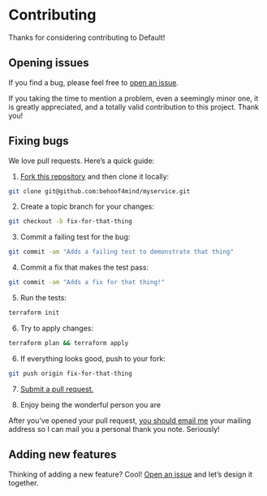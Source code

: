 # Contributing

Thanks for considering contributing to Default!

## Opening issues

If you find a bug, please feel free to [open an issue](https://github.com/behoof4mind/myservice/issues).

If you taking the time to mention a problem, even a seemingly minor one, it is greatly appreciated, and a totally valid contribution to this project. Thank you!

## Fixing bugs

We love pull requests. Here’s a quick guide:

1. [Fork this repository](https://github.com/behoof4mind/myservice) and then clone it locally:

  ```bash
  git clone git@github.com:behoof4mind/myservice.git
  ```

2. Create a topic branch for your changes:

  ```bash
  git checkout -b fix-for-that-thing
  ```
3. Commit a failing test for the bug:

  ```bash
  git commit -am "Adds a failing test to demonstrate that thing"
  ```

4. Commit a fix that makes the test pass:

  ```bash
  git commit -am "Adds a fix for that thing!"
  ```

5. Run the tests:

  ```bash
  terraform init
  ```


6. Try to apply changes:

  ```bash
  terraform plan && terraform apply
  ```

6. If everything looks good, push to your fork:

  ```bash
  git push origin fix-for-that-thing
  ```

7. [Submit a pull request.](https://help.github.com/articles/creating-a-pull-request)

8. Enjoy being the wonderful person you are

After you’ve opened your pull request, [you should email me](mailto:dlavrushko@protonmail.com) your mailing address so I can mail you a personal thank you note. Seriously!

## Adding new features

Thinking of adding a new feature? Cool! [Open an issue](https://github.com/behoof4mind/tf-module-myservice/issues) and let’s design it together.

